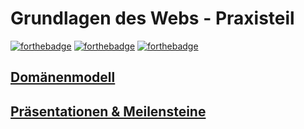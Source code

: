 # Grundlagen des Webs - Praxisteil
[![forthebadge](https://forthebadge.com/images/badges/made-with-javascript.svg)](https://forthebadge.com)
[![forthebadge](https://forthebadge.com/images/badges/makes-people-smile.svg)](https://forthebadge.com)
[![forthebadge](https://forthebadge.com/images/badges/you-didnt-ask-for-this.svg)](https://forthebadge.com)

## [Domänenmodell](https://www.draw.io/?lightbox=1&highlight=0000ff&edit=_blank&layers=1&nav=1&title=Dom%C3%A4nmodell.drawio#Uhttps%3A%2F%2Fdrive.google.com%2Fuc%3Fid%3D1nUmifaM56_n7nxeiCYORzCqlMw7wBz29%26export%3Ddownload)

## [Präsentationen & Meilensteine](https://github.com/Inf166/GDW1920_Mai_Dahlke_Inci/wiki/Pr%C3%A4sentationen-&-Meilensteine)
